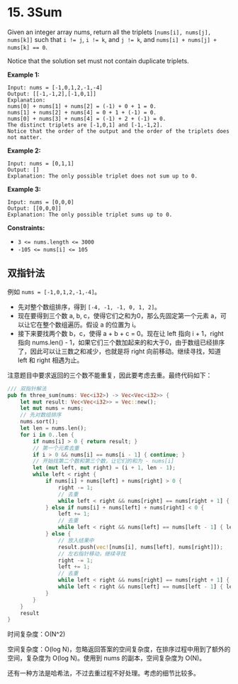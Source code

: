 # 15. 3Sum

Given an integer array nums, return all the triplets `[nums[i], nums[j], nums[k]]` such that `i != j`, `i != k`, and `j != k`, and `nums[i] + nums[j] + nums[k] == 0`.

Notice that the solution set must not contain duplicate triplets.

**Example 1:**

```
Input: nums = [-1,0,1,2,-1,-4]
Output: [[-1,-1,2],[-1,0,1]]
Explanation: 
nums[0] + nums[1] + nums[2] = (-1) + 0 + 1 = 0.
nums[1] + nums[2] + nums[4] = 0 + 1 + (-1) = 0.
nums[0] + nums[3] + nums[4] = (-1) + 2 + (-1) = 0.
The distinct triplets are [-1,0,1] and [-1,-1,2].
Notice that the order of the output and the order of the triplets does not matter.
```

**Example 2:**

```
Input: nums = [0,1,1]
Output: []
Explanation: The only possible triplet does not sum up to 0.
```

**Example 3:**

```
Input: nums = [0,0,0]
Output: [[0,0,0]]
Explanation: The only possible triplet sums up to 0.
```

**Constraints:**

- `3 <= nums.length <= 3000`
- `-105 <= nums[i] <= 105`

## 双指针法

例如 `nums = [-1,0,1,2,-1,-4]`。

* 先对整个数组排序，得到 `[-4, -1, -1, 0, 1, 2]`。
* 现在要得到三个数 a, b, c，使得它们之和为0，那么先固定第一个元素 a，可以让它在整个数组遍历。假设 a 的位置为 i。
* 接下来要找两个数 b，c，使得 a + b + c = 0。现在让 left 指向 i + 1，right 指向 nums.len() - 1，如果它们三个数加起来的和大于0，由于数组已经排序了，因此可以让三数之和减少，也就是将 right 向前移动。继续寻找，知道 left 和 right 相遇为止。

注意题目中要求返回的三个数不能重复，因此要考虑去重。最终代码如下：

```rust
/// 双指针解法
pub fn three_sum(nums: Vec<i32>) -> Vec<Vec<i32>> {
    let mut result: Vec<Vec<i32>> = Vec::new();
    let mut nums = nums;
    // 先对数组排序
    nums.sort();
    let len = nums.len();
    for i in 0..len {
        if nums[i] > 0 { return result; }
        // 第一个元素去重
        if i > 0 && nums[i] == nums[i - 1] { continue; }
        // 开始找第二个数和第三个数，让它们的和为 - nums[i]
        let (mut left, mut right) = (i + 1, len - 1);
        while left < right {
            if nums[i] + nums[left] + nums[right] > 0 {
                right -= 1;
                // 去重
                while left < right && nums[right] == nums[right + 1] { right -= 1}
            } else if nums[i] + nums[left] + nums[right] < 0 {
                left += 1;
                // 去重
                while left < right && nums[left] == nums[left - 1] { left += 1; }
            } else {
                // 放入结果中
                result.push(vec![nums[i], nums[left], nums[right]]);
                // 左右指针移动，继续寻找
                right -= 1;
                left += 1;
                // 去重
                while left < right && nums[right] == nums[right + 1] { right -= 1}
                while left < right && nums[left] == nums[left - 1] { left += 1; }
            }
        }
    }
    result
}
```

时间复杂度：O(N^2)

空间复杂度：O(log N)，忽略返回答案的空间复杂度，在排序过程中用到了额外的空间，复杂度为 O(log N)。使用到 nums 的副本，空间复杂度为 O(N)。

还有一种方法是哈希法，不过去重过程不好处理。考虑的细节比较多。
